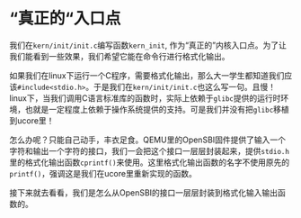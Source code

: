 # “真正的“入口点

我们在`kern/init/init.c`编写函数`kern_init`, 作为“真正的”内核入口点。为了让我们能看到一些效果，我们希望它能在命令行进行格式化输出。

如果我们在linux下运行一个C程序，需要格式化输出，那么大一学生都知道我们应该`#include<stdio.h>`。于是我们在`kern/init/init.c`也这么写一句。且慢！linux下，当我们调用C语言标准库的函数时，实际上依赖于`glibc`提供的运行时环境，也就是一定程度上依赖于操作系统提供的支持。可是我们并没有把`glibc`移植到ucore里！

怎么办呢？只能自己动手，丰衣足食。QEMU里的OpenSBI固件提供了输入一个字符和输出一个字符的接口，我们一会把这个接口一层层封装起来，提供`stdio.h`里的格式化输出函数`cprintf()`来使用。这里格式化输出函数的名字不使用原先的`printf()`，强调这是我们在ucore里重新实现的函数。

接下来就去看看，我们是怎么从OpenSBI的接口一层层封装到格式化输入输出函数的。